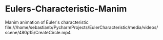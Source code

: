 # Eulers-Characteristic-Manim
Manim animation of Euler's characteristic
file:///home/sebastianb/PycharmProjects/EulerCharacteristic/media/videos/scene/480p15/CreateCircle.mp4
